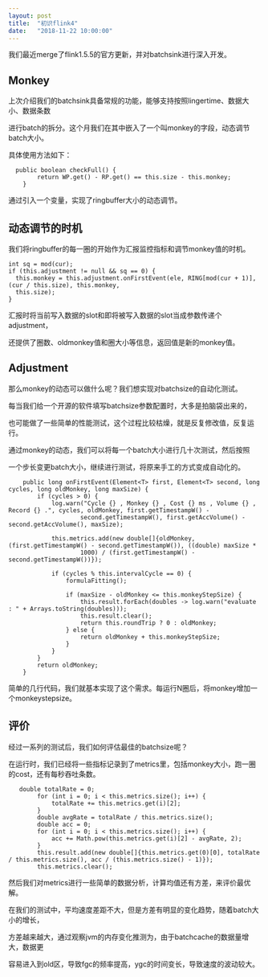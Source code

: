```yaml
---
layout: post
title:  "初识flink4"
date:   "2018-11-22 10:00:00"
---
```


我们最近merge了flink1.5.5的官方更新，并对batchsink进行深入开发。

## Monkey

上次介绍我们的batchsink具备常规的功能，能够支持按照lingertime、数据大小、数据条数

进行batch的拆分。这个月我们在其中嵌入了一个叫monkey的字段，动态调节batch大小。

具体使用方法如下：

```
  public boolean checkFull() {
        return WP.get() - RP.get() == this.size - this.monkey;
    }
```

通过引入一个变量，实现了ringbuffer大小的动态调节。

## 动态调节的时机

我们将ringbuffer的每一圈的开始作为汇报监控指标和调节monkey值的时机。

```
int sq = mod(cur);
if (this.adjustment != null && sq == 0) {
  this.monkey = this.adjustment.onFirstEvent(ele, RING[mod(cur + 1)], (cur / this.size), this.monkey,
  this.size);
}
```

汇报时将当前写入数据的slot和即将被写入数据的slot当成参数传递个adjustment，

还提供了圈数、oldmonkey值和圈大小等信息，返回值是新的monkey值。

## Adjustment

那么monkey的动态可以做什么呢？我们想实现对batchsize的自动化测试。

每当我们给一个开源的软件填写batchsize参数配置时，大多是拍脑袋出来的，

也可能做了一些简单的性能测试，这个过程比较枯燥，就是反复修改值，反复运行。

通过monkey的动态，我们可以将每一个batch大小进行几十次测试，然后按照

一个步长变更batch大小，继续进行测试，将原来手工的方式变成自动化的。

```
    public long onFirstEvent(Element<T> first, Element<T> second, long cycles, long oldMonkey, long maxSize) {
        if (cycles > 0) {
            log.warn("Cycle {} , Monkey {} , Cost {} ms , Volume {} , Record {} .", cycles, oldMonkey, first.getTimestampW() -
                    second.getTimestampW(), first.getAccVolume() - second.getAccVolume(), maxSize);

            this.metrics.add(new double[]{oldMonkey, (first.getTimestampW() - second.getTimestampW()), ((double) maxSize *
                    1000) / (first.getTimestampW() - second.getTimestampW())});

            if (cycles % this.intervalCycle == 0) {
                formulaFitting();

                if (maxSize - oldMonkey <= this.monkeyStepSize) {
                    this.result.forEach(doubles -> log.warn("evaluate : " + Arrays.toString(doubles)));
                    this.result.clear();
                    return this.roundTrip ? 0 : oldMonkey;
                } else {
                    return oldMonkey + this.monkeyStepSize;
                }
            }
        }
        return oldMonkey;
    }
```

简单的几行代码，我们就基本实现了这个需求。每运行N圈后，将monkey增加一个monkeystepsize。

## 评价

经过一系列的测试后，我们如何评估最佳的batchsize呢？

在运行时，我们已经将一些指标记录到了metrics里，包括monkey大小，跑一圈的cost，还有每秒吞吐条数。

```
   double totalRate = 0;
        for (int i = 0; i < this.metrics.size(); i++) {
            totalRate += this.metrics.get(i)[2];
        }
        double avgRate = totalRate / this.metrics.size();
        double acc = 0;
        for (int i = 0; i < this.metrics.size(); i++) {
            acc += Math.pow(this.metrics.get(i)[2] - avgRate, 2);
        }
        this.result.add(new double[]{this.metrics.get(0)[0], totalRate / this.metrics.size(), acc / (this.metrics.size() - 1)});
        this.metrics.clear();
```
然后我们对metrics进行一些简单的数据分析，计算均值还有方差，来评价最优解。

在我们的测试中，平均速度差距不大，但是方差有明显的变化趋势，随着batch大小的增长，

方差越来越大，通过观察jvm的内存变化推测为，由于batchcache的数据量增大，数据更

容易进入到old区，导致fgc的频率提高，ygc的时间变长，导致速度的波动较大。
